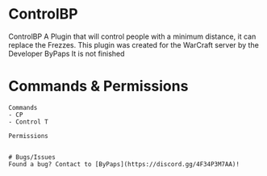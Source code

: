 # ControlBP

ControlBP 
A Plugin that will control people with a minimum distance, it can replace the Frezzes. This plugin was created for the WarCraft server by the Developer ByPaps It is not finished

# Commands & Permissions
```
Commands
- CP 
- Control T

Permissions 


# Bugs/Issues
Found a bug? Contact to [ByPaps](https://discord.gg/4F34P3M7AA)!
